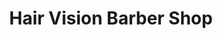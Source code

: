 ---
title: "Hair Vision Barber Shop"
url: /reynoldsburg/hair-vision-barber-shop/
shop: hairdresser
---